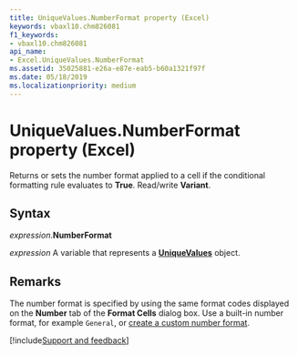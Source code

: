 ```yaml
---
title: UniqueValues.NumberFormat property (Excel)
keywords: vbaxl10.chm826081
f1_keywords:
- vbaxl10.chm826081
api_name:
- Excel.UniqueValues.NumberFormat
ms.assetid: 35025881-e26a-e87e-eab5-b60a1321f97f
ms.date: 05/18/2019
ms.localizationpriority: medium
---
```



# UniqueValues.NumberFormat property (Excel)

Returns or sets the number format applied to a cell if the conditional formatting rule evaluates to **True**. Read/write **Variant**.


## Syntax

_expression_.**NumberFormat**

_expression_ A variable that represents a **[UniqueValues](Excel.UniqueValues.md)** object.


## Remarks

The number format is specified by using the same format codes displayed on the **Number** tab of the **Format Cells** dialog box. Use a built-in number format, for example `General`, or [create a custom number format](https://support.office.com/article/create-or-delete-a-custom-number-format-78f2a361-936b-4c03-8772-09fab54be7f4?ocmsassetID=HP010342372&CorrelationId=da8e4328-d0fa-429c-94c6-063f57b60744&ui=en-US&rs=en-US&ad=US).




[!include[Support and feedback](~/includes/feedback-boilerplate.md)]